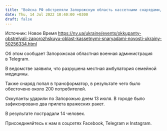 ```yaml
---
title: "Войска РФ обстреляли Запорожскую область кассетными снарядами, ударили по многоэтажкам и гражданской инфраструктуре"
date: Thu, 14 Jul 2022 10:40:00 +0300
draft: false
---
```

Источник: Новое Время https://nv.ua/ukraine/events/okkupanty-obstrelyali-zaporozhskuyu-oblast-kassetnymi-snaryadami-novosti-ukrainy-50256334.html


Об этом сообщает Запорожская областная военная администрация в Telegram.

В ведомстве заявили, что разрушена местная амбулатория семейной медицины.

Также снаряд попал в трансформатор, в результате чего было обесточено около 200 потребителей.

Оккупанты ударили по Запорожью днем 13 июля. В городе было зафиксировано два прилета вражеских ракет.

 В результате пострадали 14 человек.

Присоединяйтесь к нам в соцсетях Facebook, Telegram и Instagram.
